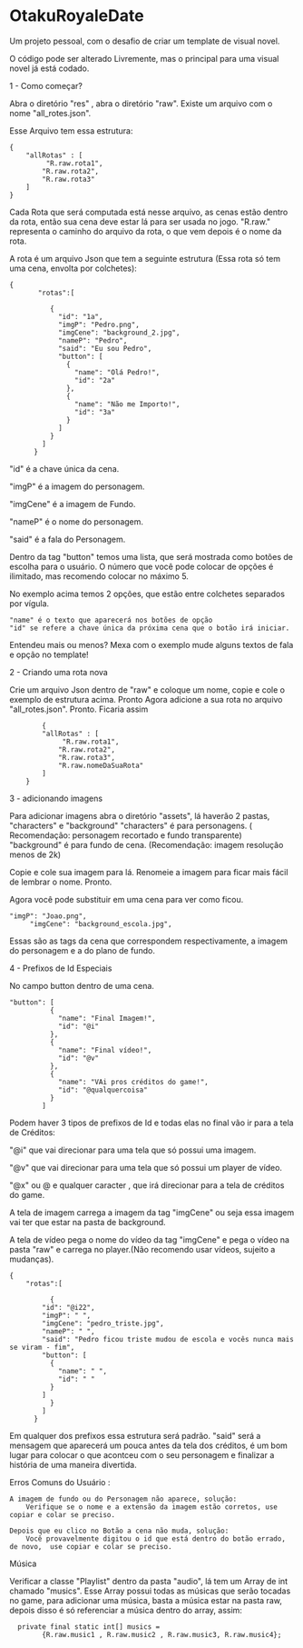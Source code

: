 # OtakuRoyaleDate
Um projeto pessoal, com o desafio de criar um template de visual novel.

O código pode ser alterado Livremente, mas o principal para uma visual novel já está codado.

1 - Como começar?

Abra o diretório "res" , abra o diretório "raw". Existe um arquivo com o nome "all_rotes.json".

Esse Arquivo tem essa estrutura:

	{
		"allRotas" : [
			 "R.raw.rota1",
			"R.raw.rota2",
			"R.raw.rota3"
		]
	} 

Cada Rota que será computada está nesse arquivo, as cenas estão dentro da rota, então sua cena deve estar lá para ser usada no jogo.
 "R.raw." representa o caminho do arquivo da rota, o que vem depois é o nome da rota. 
 
 
 A rota é um arquivo Json que tem a seguinte estrutura (Essa rota só tem uma cena, envolta por colchetes):
 
 	{
           "rotas":[

              {
                "id": "1a",
                "imgP": "Pedro.png",
                "imgCene": "background_2.jpg",
                "nameP": "Pedro",
                "said": "Eu sou Pedro",
                "button": [
                  {
                    "name": "Olá Pedro!",
                    "id": "2a"
                  },
                  {
                    "name": "Não me Importo!",
                    "id": "3a"
                  }
                ]
              } 
            ]
          }

"id" é a chave única da cena.

"imgP" é a imagem do personagem.

"imgCene" é a imagem de Fundo.

"nameP" é o nome do personagem.

"said" é a fala do Personagem.

Dentro da tag "button" temos uma lista, que será mostrada como botões de escolha para o usuário.
O número que você pode colocar de opções é ilimitado, mas recomendo colocar no máximo 5.

No exemplo acima temos 2 opções, que estão entre colchetes separados por vígula.

	"name" é o texto que aparecerá nos botões de opção
	"id" se refere a chave única da próxima cena que o botão irá iniciar.
	
	
Entendeu mais ou menos? Mexa com o exemplo mude alguns textos de fala e opção no template!


2 - Criando uma rota nova

Crie um arquivo Json dentro de "raw" e coloque um nome, copie e cole o exemplo de estrutura acima. Pronto
Agora adicione a sua rota no arquivo "all_rotes.json". Pronto. Ficaria assim

	        {
			"allRotas" : [
				 "R.raw.rota1",
				"R.raw.rota2",
				"R.raw.rota3",
				"R.raw.nomeDaSuaRota"
			]
		} 


3 - adicionando imagens

Para adicionar imagens abra o diretório "assets", lá haverão 2 pastas, "characters" e "background"
"characters" é para personagens. ( Recomendação: personagem recortado e fundo transparente)
"background" é para fundo de cena. (Recomendação: imagem resolução menos de 2k)

Copie e cole sua imagem para lá. Renomeie a imagem para ficar mais fácil de lembrar o nome. Pronto.

Agora você pode substituir em uma cena para ver como ficou. 

	"imgP": "Joao.png",
         "imgCene": "background_escola.jpg",
	 
Essas são as tags da cena que correspondem respectivamente, a imagem do personagem e a do plano de fundo.



4 - Prefixos de Id Especiais

No campo button dentro de uma cena.

	"button": [
			  {
			    "name": "Final Imagem!",
			    "id": "@i"
			  },
			  {
			    "name": "Final vídeo!",
			    "id": "@v"
			  },
			  {
			    "name": "VAi pros créditos do game!",
			    "id": "@qualquercoisa"
			  }
			]
			
 Podem haver 3 tipos de prefixos de Id e todas elas no final vão ir para a tela de Créditos:
 
 "@i" que vai direcionar para uma tela que só possui uma imagem.
 
 "@v" que vai direcionar para uma tela que só possui um player de vídeo.
 
 "@x" ou @ e qualquer caracter , que irá direcionar para a tela de créditos do game.
 
 
 A tela de imagem carrega a imagem da tag "imgCene" ou seja essa imagem vai ter que estar na pasta de background.
 
 A tela de vídeo pega o nome do vídeo da tag "imgCene" e pega o vídeo na pasta "raw" e carrega no player.(Não recomendo usar vídeos, sujeito a mudanças).
 
 	{
	 	"rotas":[

		      {
			"id": "@i22",
			"imgP": " ",
			"imgCene": "pedro_triste.jpg",
			"nameP": " ",
			"said": "Pedro ficou triste mudou de escola e vocês nunca mais se viram - fim",
			"button": [
			  {
			    "name": " ",
			    "id": " "
			  }
			]
		      } 
		    ]
		  }
		  
Em qualquer dos prefixos essa estrutura será padrão. "said" será a mensagem que aparecerá um pouca antes da tela dos créditos,
é um bom lugar para colocar o que acontceu com o seu personagem e finalizar a história de uma maneira divertida.



Erros Comuns do Usuário	:

	A imagem de fundo ou do Personagem não aparece, solução:
		Verifique se o nome e a extensão da imagem estão corretos, use copiar e colar se preciso.
		
	Depois que eu clico no Botão a cena não muda, solução:
		Você provavelmente digitou o id que está dentro do botão errado, de novo,  use copiar e colar se preciso.
		
		
		

	



Música


Verificar a classe "Playlist" dentro da pasta "audio", lá tem um Array de int chamado "musics". Esse Array possui todas as músicas que serão tocadas no game, para adicionar uma música, basta a música estar na pasta raw, depois disso é só referenciar a música dentro do array, assim:

	  private final static int[] musics =
		    {R.raw.music1 , R.raw.music2 , R.raw.music3, R.raw.music4};
